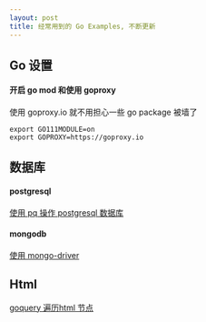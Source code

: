 ```yaml
---
layout: post
title: 经常用到的 Go Examples, 不断更新
---
```


## Go 设置

#### 开启 go mod 和使用 goproxy

使用 goproxy.io 就不用担心一些 go package 被墙了

```
export GO111MODULE=on
export GOPROXY=https://goproxy.io
```

## 数据库

#### postgresql
[使用 pq 操作 postgresql 数据库](https://github.com/baya/go-examples/blob/master/pg_example.go)

#### mongodb

[使用 mongo-driver ](https://github.com/baya/go-examples/blob/master/mongodb_example.go)

## Html

[goquery 遍历html 节点](https://github.com/baya/go-examples/blob/master/goquery_exmaple.go)

